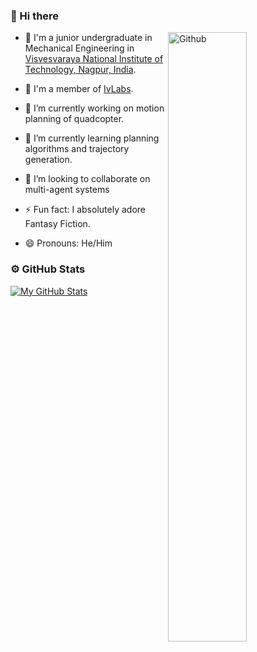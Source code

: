 ### 👋 Hi there 
<img width="50%" align="right" alt="Github" src="https://raw.githubusercontent.com/onimur/.github/master/.resources/git-header.svg" />

- 🐣 I'm a junior undergraduate in Mechanical Engineering in [Visvesvaraya National Institute of Technology, Nagpur, India](https://vnit.ac.in/).

- 🤖 I'm a member of [IvLabs](https://www.ivlabs.in/).

- 🔭 I’m currently working on motion planning of quadcopter.

- 🌱 I’m currently learning planning algorithms and trajectory generation.

- 👯 I’m looking to collaborate on multi-agent systems

- ⚡ Fun fact: I absolutely adore Fantasy Fiction. 

- 😄 Pronouns: He/Him
### ⚙️ GitHub Stats 

[![My GitHub Stats](https://github-readme-stats.vercel.app/api/?username=RiVer2000&count_private=true&theme=tokyonight&showicons=true)]()
<!-- ⚡ Fun fact: 

<!--
**RiVer2000/RiVer2000** is a ✨ _special_ ✨ repository because its `README.md` (this file) appears on your GitHub profile.

Here are some ideas to get you started:

- 🔭 I’m currently working on ...
- 🌱 I’m currently learning ...
- 👯 I’m looking to collaborate on ...
- 🤔 I’m looking for help with ...
- 💬 Ask me about ...
- 📫 How to reach me: ...
- 😄 Pronouns: ...
- ⚡ Fun fact: ...
--> 
